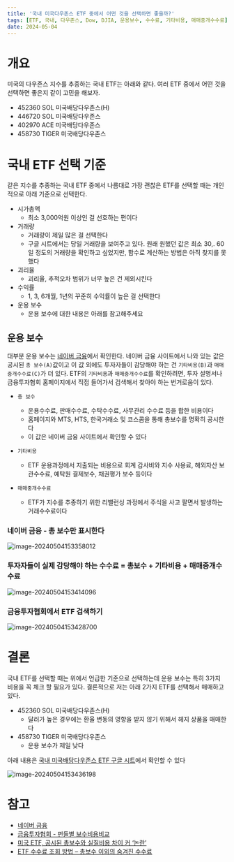 ```yaml
---
title: '국내 미국다우존스 ETF 중에서 어떤 것을 선택하면 좋을까?'
tags: [ETF, 국내, 다우존스, Dow, DJIA, 운용보수, 수수료, 기타비용, 매매중개수수료]
date: 2024-05-04
---
```


# 개요

미국의 다우존스 지수를 추종하는 국내 ETF는 아래와 같다. 여러 ETF 중에서 어떤 것을 선택하면 좋은지 같이 고민을 해보자.

- 452360	SOL 미국배당다우존스(H)
- 446720	SOL 미국배당다우존스
- 402970	ACE 미국배당다우존스
- 458730	TIGER 미국배당다우존스

# 국내 ETF 선택 기준

같은 지수를 추종하는 국내 ETF 중에서 나름대로 가장 괜찮은 ETF를 선택할 때는 개인적으로 아래 기준으로 선택한다.

- 시가총액
  - 최소 3,000억원 이상인 걸 선호하는 편이다
- 거래량
  - 거래량이 제일 많은 걸 선택한다
  - 구글 시트에서는 당일 거래량을 보여주고 있다. 원래 원했던 값은 최소 30,. 60일 정도의 거래량을 확인하고 싶었지만, 함수로 계산하는 방법은 아직 찾지를 못했다
- 괴리율
  - 괴리율, 추적오차 범위가 너무 높은 건 제외시킨다
- 수익률
  - 1, 3, 6개월, 1년의 꾸준히 수익률이 높은 걸 선택한다
- 운용 보수
  - 운용 보수에 대한 내용은 아래를 참고해주세요

## 운용 보수

대부분 운용 보수는 [네이버 금융](https://finance.naver.com/item/main.naver?code=446720)에서 확인한다. 네이버 금융 사이트에서 나와 있는 값은 공시된 `총 보수(A)`값이고 이 값 외에도 투자자들이 감당해야 하는 건  `기타비용(B)`과 `매매중개수수료(C)`가 더 있다. ETF의 `기타비용`과 `매매중개수수료`를 확인하려면, 투자 설명서나 금융투자협회 홈페이지에서 직접 들어가서 검색해서 찾아야 하는 번거로움이 있다.

- `총 보수`
  - 운용수수료, 판매수수료, 수탁수수료, 사무관리 수수료 등을 합한 비용이다
  - 홈페이지와 MTS, HTS, 한국거래소 및 코스콤을 통해 총보수를 명확히 공시한다
  - 이 값은 네이버 금융 사이트에서 확인할 수 있다

- `기타비용`
  - ETF 운용과정에서 지출되는 비용으로 회계 감사비와 지수 사용료, 해외자산 보관수수료, 예탁원 결제보수, 채권평가 보수 등이다
  
- `매매중개수수료`
  - ETF가 지수를 추종하기 위한 리밸런싱 과정에서 주식을 사고 팔면서 발생하는 거래수수료이다


### 네이버 금융 - 총 보수만 표시한다

![image-20240504153358012](/media/articles/Domestic-ETF-Selection/image-20240504153358012.png)

### 투자자들이 실제 감당해야 하는 수수료 = 총보수 + 기타비용 + 매매중개수수료

![image-20240504153414096](/media/articles/Domestic-ETF-Selection/image-20240504153414096.png)

### 금융투자협회에서 ETF 검색하기

![image-20240504153428700](/media/articles/Domestic-ETF-Selection/image-20240504153428700.png)

# 결론

국내 ETF를 선택할 때는 위에서 언급한 기준으로 선택하는데 운용 보수는 특히 3가지 비용을 꼭 체크 할 필요가 있다. 결론적으로 저는 아래 2가지 ETF를 선택해서 매매하고 있다.

- 452360	SOL 미국배당다우존스(H)
  - 달러가 높은 경우에는 환율 변동의 영향을 받지 않기 위해서 헤지 상품을 매매한다
- 458730	TIGER 미국배당다우존스
  - 운용 보수가 제일 낮다

아래 내용은 [국내 미국배당다우존스 ETF 구글 시트](https://docs.google.com/spreadsheets/d/11kbUc6UClddhaStg6biPkQhFeC8ssGRITeYg1ZDxu8s/edit?usp=sharing)에서 확인할 수 있다

![image-20240504153436198](/media/articles/Domestic-ETF-Selection/image-20240504153436198.png)

# 참고

- [네이버 금융](https://finance.naver.com/search/searchList.naver?query=%B9%CC%B1%B9%B9%E8%B4%E7%B4%D9%BF%EC%C1%B8%BD%BA)
- [금융투자협회 - 펀들별 보수비용비교](https://dis.kofia.or.kr/websquare/index.jsp?w2xPath=/wq/fundann/DISFundFeeCMS.xml&divisionId=MDIS01005001000000&serviceId=SDIS01005001000)
- [미국 ETF, 공시된 총보수와 실질비용 차이 커 ‘논란’](https://www.sisajournal-e.com/news/articleView.html?idxno=300302)
- [ETF 수수료 조회 방법 – 총보수 이외의 숨겨진 수수료](https://toalmotexit.com/etf/compare-etf-fees/)